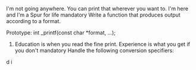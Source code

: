 I'm not going anywhere. You can print that wherever you want to. I'm here and I'm a Spur for life
mandatory
Write a function that produces output according to a format.

Prototype: int _printf(const char *format, ...);

1. Education is when you read the fine print. Experience is what you get if you don't
mandatory
Handle the following conversion specifiers:

d
i
